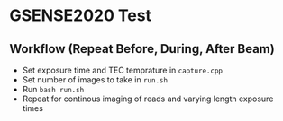 # GSENSE2020 Test

## Workflow (Repeat Before, During, After Beam)

- Set exposure time and TEC temprature in `capture.cpp`
- Set number of images to take in `run.sh`
- Run `bash run.sh`
- Repeat for continous imaging of reads and varying length exposure times
